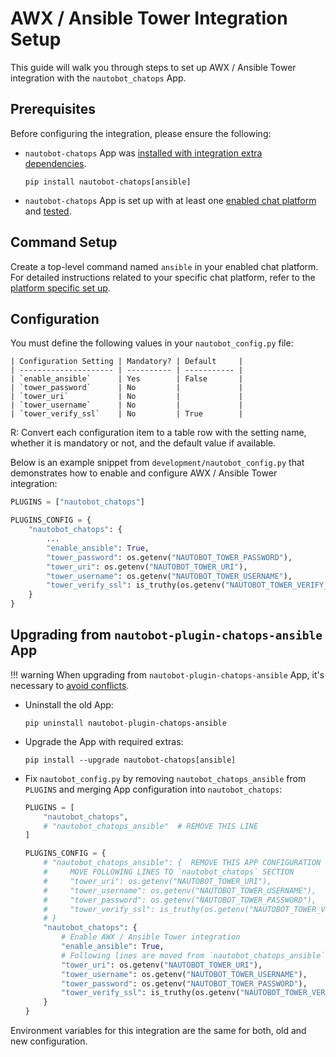 # AWX / Ansible Tower Integration Setup

This guide will walk you through steps to set up AWX / Ansible Tower integration with the `nautobot_chatops` App.

## Prerequisites

Before configuring the integration, please ensure the following:

- `nautobot-chatops` App was [installed with integration extra dependencies](./../install.md#installation-guide).
    ```shell
    pip install nautobot-chatops[ansible]
    ```
- `nautobot-chatops` App is set up with at least one [enabled chat platform](./../install.md#chat-platforms-configuration) and [tested](./../install.md#test-your-chatbot).

## Command Setup

Create a top-level command named `ansible` in your enabled chat platform. For detailed instructions related to your specific chat platform, refer to the [platform specific set up](./../install.md#chat-platforms-configuration).

## Configuration

You must define the following values in your `nautobot_config.py` file:

```
| Configuration Setting | Mandatory? | Default     |
| --------------------- | ---------- | ----------- |
| `enable_ansible`      | Yes        | False       |
| `tower_password`      | No         |             |
| `tower_uri`           | No         |             |
| `tower_username`      | No         |             |
| `tower_verify_ssl`    | No         | True        |
```

R: Convert each configuration item to a table row with the setting name, whether it is mandatory or not, and the default value if available.

Below is an example snippet from `development/nautobot_config.py` that demonstrates how to enable and configure AWX / Ansible Tower integration:

```python
PLUGINS = ["nautobot_chatops"]

PLUGINS_CONFIG = {
    "nautobot_chatops": {
        ...
        "enable_ansible": True,
        "tower_password": os.getenv("NAUTOBOT_TOWER_PASSWORD"),
        "tower_uri": os.getenv("NAUTOBOT_TOWER_URI"),
        "tower_username": os.getenv("NAUTOBOT_TOWER_USERNAME"),
        "tower_verify_ssl": is_truthy(os.getenv("NAUTOBOT_TOWER_VERIFY_SSL", True)),
    }
}
```

## Upgrading from `nautobot-plugin-chatops-ansible` App

!!! warning
    When upgrading from `nautobot-plugin-chatops-ansible` App, it's necessary to [avoid conflicts](../install.md#potential-apps-conflicts).

- Uninstall the old App:
    ```shell
    pip uninstall nautobot-plugin-chatops-ansible
    ```
- Upgrade the App with required extras:
    ```shell
    pip install --upgrade nautobot-chatops[ansible]
    ```
- Fix `nautobot_config.py` by removing `nautobot_chatops_ansible` from `PLUGINS` and merging App configuration into `nautobot_chatops`:
    ```python
    PLUGINS = [
        "nautobot_chatops",
        # "nautobot_chatops_ansible"  # REMOVE THIS LINE
    ]

    PLUGINS_CONFIG = {
        # "nautobot_chatops_ansible": {  REMOVE THIS APP CONFIGURATION
        #     MOVE FOLLOWING LINES TO `nautobot_chatops` SECTION
        #     "tower_uri": os.getenv("NAUTOBOT_TOWER_URI"),
        #     "tower_username": os.getenv("NAUTOBOT_TOWER_USERNAME"),
        #     "tower_password": os.getenv("NAUTOBOT_TOWER_PASSWORD"),
        #     "tower_verify_ssl": is_truthy(os.getenv("NAUTOBOT_TOWER_VERIFY_SSL", "true")),
        # }
        "nautobot_chatops": {
            # Enable AWX / Ansible Tower integration
            "enable_ansible": True,
            # Following lines are moved from `nautobot_chatops_ansible`
            "tower_uri": os.getenv("NAUTOBOT_TOWER_URI"),
            "tower_username": os.getenv("NAUTOBOT_TOWER_USERNAME"),
            "tower_password": os.getenv("NAUTOBOT_TOWER_PASSWORD"),
            "tower_verify_ssl": is_truthy(os.getenv("NAUTOBOT_TOWER_VERIFY_SSL", "true")),
        }
    }
    ```

Environment variables for this integration are the same for both, old and new configuration.

